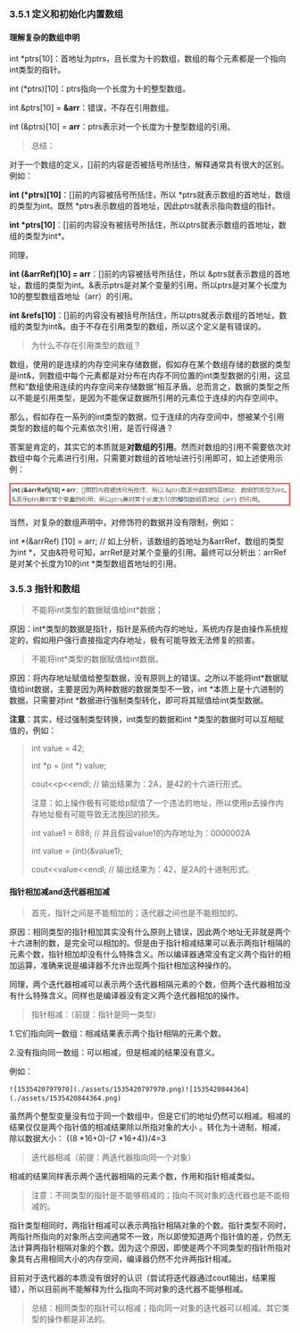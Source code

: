 ### 3.5.1 定义和初始化内置数组

#### 理解复杂的数组申明

int *ptrs[10]：首地址为ptrs，且长度为十的数组，数组的每个元素都是一个指向int类型的指针。

int (*ptrs)[10]：ptrs指向一个长度为十的整型数组。



int &ptrs[10] = **&arr**：错误，不存在引用数组。

int (&ptrs)[10] = **arr**：ptrs表示对一个长度为十整型数组的引用。



> 总结：

对于一个数组的定义，[]前的内容是否被括号所括住，解释通常具有很大的区别。例如：

**int (*ptrs)[10]**：[]前的内容被括号所括住，所以 *ptrs就表示数组的首地址，数组的类型为int。既然 *ptrs表示数组的首地址，因此ptrs就表示指向数组的指针。

**int *ptrs[10]**：[]前的内容没有被括号所括住，所以ptrs就表示数组的首地址，数组的类型为int*。

同理，

**int (&arrRef)[10] = arr**：[]前的内容被括号所括住，所以 &ptrs就表示数组的首地址，数组的类型为int。&表示ptrs是对某个变量的引用，所以ptrs是对某个长度为10的整型数组首地址（arr）的引用。

**int &refs[10]**：[]前的内容没有被括号所括住，所以ptrs就表示数组的首地址，数组的类型为int&。由于不存在引用类型的数组，所以这个定义是有错误的。



> 为什么不存在引用类型的数组？

数组，使用的是连续的内存空间来存储数据，假如存在某个数组存储的数据的类型是int&，则数组中每个元素都是对分布在内存不同位置的int类型数据的引用，这显然和“数组使用连续的内存空间来存储数据”相互矛盾。总而言之，数据的类型之所以不能是引用类型，是因为不能保证数据所引用的元素位于连续的内存空间中。

那么，假如存在一系列的int类型的数据，位于连续的内存空间中，想被某个引用类型的数组的每个元素依次引用，是否行得通？

答案是肯定的，其实它的本质就是**对数组的引用**。然而对数组的引用不需要依次对数组中每个元素进行引用，只需要对数组的首地址进行引用即可，如上述使用示例：

![1535165444500](./assets/1535165444500.png)



当然，对复杂的数组声明中，对修饰符的数据并没有限制，例如：

int *(&arrRef) [10] = arr;  // 如上分析，该数组的首地址为&arrRef，数组的类型为int *，又由&符号可知，arrRef是对某个变量的引用。最终可以分析出：arrRef是对某个长度为10的int *类型数组首地址的引用。



### 3.5.3 指针和数组

> 不能将int类型的数据赋值给int*数据；

原因：int*类型的数据是指针，指针是系统内存的地址，系统内存是由操作系统规定的，假如用户强行直接指定内存地址，极有可能导致无法修复的损害。

> 不能将int*类型的数据赋值给int数据。

原因：将内存地址赋值给整型数据，没有原则上的错误。之所以不能将int*数据赋值给int数据，主要是因为两种数据的数据类型不一致，int *本质上是十六进制的数据，只需要对int *数据进行强制类型转化，即可将其赋值给int类型数据。



**注意**：其实，经过强制类型转换，int类型的数据和int *类型的数据时可以互相赋值的，例如：

> int value = 42;
>
> int *p = (int *) value;
>
> cout<<p<<endl;    // 输出结果为：2A，是42的十六进行形式。
>
> 注意：如上操作极有可能给p赋值了一个违法的地址，所以使用p去操作内存地址极有可能导致无法挽回的损失。
>
>
>
> int value1 = 888;  // 并且假设value1的内存地址为：0000002A
>
> int value = (int)(&value1);
>
> cout<<value<<endl;    // 输出结果为：42，是2A的十进制形式。   



#### 指针相加减and迭代器相加减

> 首先，指针之间是不能相加的；迭代器之间也是不能相加的。

原因：相同类型的指针相加其实没有什么原则上错误，因此两个地址无非就是两个十六进制的数，是完全可以相加的。但是由于指针相减结果可以表示两指针相隔的元素个数，指针相加却没有什么特殊含义。所以编译器通常没有定义两个指针的相加运算，准确来说是编译器不允许出现两个指针相加这种操作的。

同理，两个迭代器相减可以表示两个迭代器相隔元素的个数，但两个迭代器相加没有什么特殊含义。同样也是编译器没有定义两个迭代器相加的操作。



> 指针相减：（前提：指针是同一类型）

1.它们指向同一数组：相减结果表示两个指针相隔的元素个数。

2.没有指向同一数组：可以相减，但是相减的结果没有意义。

例如：

	![1535420797970](./assets/1535420797970.png)![1535420844364](./assets/1535420844364.png)

虽然两个整型变量没有位于同一个数组中，但是它们的地址仍然可以相减。相减的结果仅仅是两个指针值的相减结果除以所指对象的大小 。转化为十进制，相减，除以数据大小： {(8 *16+0)-(7 *16+4)}/4=3



> 迭代器相减（前提：两迭代器指向同一个对象）

相减的结果同样表示两个迭代器相隔的元素个数，作用和指针相减类似。



> 注意：不同类型的指针是不能够相减的；指向不同对象的迭代器也是不能相减的。

指针类型相同时，两指针相减可以表示两指针相隔对象的个数。指针类型不同时，两指针所指向的对象所占空间通常不一致，所以即使知道两个指针值的差，仍然无法计算两指针相隔对象的个数。因为这个原因，即使是两个不同类型的指针所指对象具有占用相同大小的内存空间，编译器仍然不允许两指针相减。

目前对于迭代器的本质没有很好的认识（尝试将迭代器通过cout输出，结果报错），所以目前尚不能解释为什么指向不同对象的迭代器不能够相减。   



> 总结：相同类型的指针可以相减；指向同一对象的迭代器可以相减。其它类型的操作都是非法的。




























